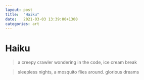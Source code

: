 ```yaml
---
layout: post
title:  "Haiku"
date:   2021-03-03 13:39:00+1300
categories: art
---
```


# Haiku

> a creepy crawler
> wondering in the code,
> ice cream break

> sleepless nights,
> a mosquito flies around.
> glorious dreams